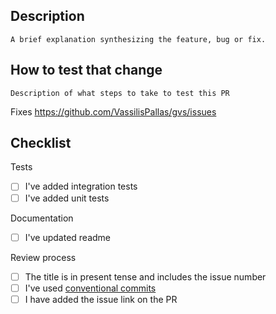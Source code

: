 ## Description

`A brief explanation synthesizing the feature, bug or fix.`

## How to test that change

`Description of what steps to take to test this PR`

<!-- Modify issue url. -->

Fixes https://github.com/VassilisPallas/gvs/issues

## Checklist

Tests

- [ ] I've added integration tests
- [ ] I've added unit tests

Documentation

- [ ] I've updated readme

Review process

- [ ] The title is in present tense and includes the issue number
- [ ] I've used [conventional commits](https://www.conventionalcommits.org/)
- [ ] I have added the issue link on the PR